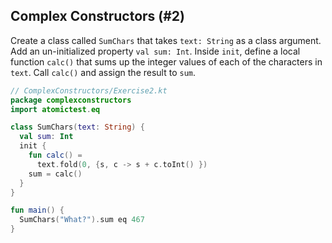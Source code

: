 ## Complex Constructors (#2)

Create a class called `SumChars` that takes `text: String` as a class
argument. Add an un-initialized property `val sum: Int`. Inside `init`,
define a local function `calc()` that sums up the integer values of each
of the characters in `text`. Call `calc()` and assign the result to `sum`.

```kotlin
// ComplexConstructors/Exercise2.kt
package complexconstructors
import atomictest.eq

class SumChars(text: String) {
  val sum: Int
  init {
    fun calc() =
      text.fold(0, {s, c -> s + c.toInt() })
    sum = calc()
  }
}

fun main() {
  SumChars("What?").sum eq 467
}
```